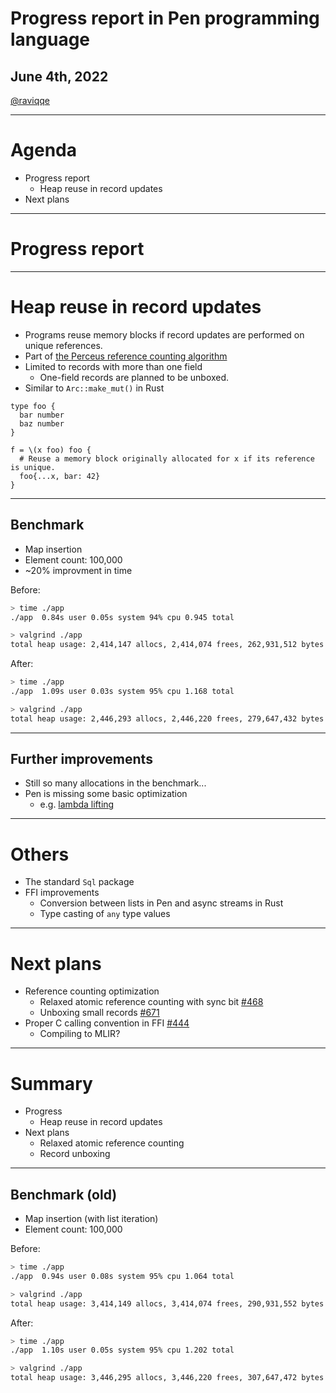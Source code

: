 # Progress report in Pen programming language

## June 4th, 2022

[@raviqqe](https://github.com/raviqqe)

---

# Agenda

- Progress report
  - Heap reuse in record updates
- Next plans

---

# Progress report

---

# Heap reuse in record updates

- Programs reuse memory blocks if record updates are performed on unique references.
- Part of [the Perceus reference counting algorithm](https://www.microsoft.com/en-us/research/publication/perceus-garbage-free-reference-counting-with-reuse/)
- Limited to records with more than one field
  - One-field records are planned to be unboxed.
- Similar to `Arc::make_mut()` in Rust

```pen
type foo {
  bar number
  baz number
}

f = \(x foo) foo {
  # Reuse a memory block originally allocated for x if its reference is unique.
  foo{...x, bar: 42}
}
```

---

## Benchmark

- Map insertion
- Element count: 100,000
- ~20% improvment in time

Before:

```sh
> time ./app
./app  0.84s user 0.05s system 94% cpu 0.945 total

> valgrind ./app
total heap usage: 2,414,147 allocs, 2,414,074 frees, 262,931,512 bytes allocated
```

After:

```sh
> time ./app
./app  1.09s user 0.03s system 95% cpu 1.168 total

> valgrind ./app
total heap usage: 2,446,293 allocs, 2,446,220 frees, 279,647,432 bytes allocated
```

---

## Further improvements

- Still so many allocations in the benchmark...
- Pen is missing some basic optimization
  - e.g. [lambda lifting](https://en.wikipedia.org/wiki/Lambda_lifting)

---

# Others

- The standard `Sql` package
- FFI improvements
  - Conversion between lists in Pen and async streams in Rust
  - Type casting of `any` type values

---

# Next plans

- Reference counting optimization
  - Relaxed atomic reference counting with sync bit [#468](https://github.com/pen-lang/pen/issues/468)
  - Unboxing small records [#671](https://github.com/pen-lang/pen/issues/671)
- Proper C calling convention in FFI [#444](https://github.com/pen-lang/pen/issues/444)
  - Compiling to MLIR?

---

# Summary

- Progress
  - Heap reuse in record updates
- Next plans
  - Relaxed atomic reference counting
  - Record unboxing

---

## Benchmark (old)

- Map insertion (with list iteration)
- Element count: 100,000

Before:

```sh
> time ./app
./app  0.94s user 0.08s system 95% cpu 1.064 total

> valgrind ./app
total heap usage: 3,414,149 allocs, 3,414,074 frees, 290,931,552 bytes allocated
```

After:

```sh
> time ./app
./app  1.10s user 0.05s system 95% cpu 1.202 total

> valgrind ./app
total heap usage: 3,446,295 allocs, 3,446,220 frees, 307,647,472 bytes allocated
```
